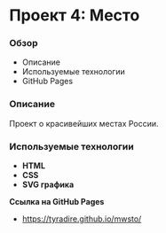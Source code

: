 # Проект 4: Место

### Обзор
* Описание
* Используемые технологии
* GitHub Pages

### Описание

Проект о красивейших местах России.

### Используемые технологии
* **HTML** 
* **CSS**
* **SVG графика**

**Ссылка на GitHub Pages**
* https://tyradire.github.io/mwsto/
